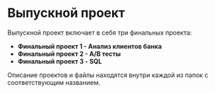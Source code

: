 # Выпускной проект

Выпускной проект включает в себя три финальных проекта:

- **Финальный проект 1 - Анализ клиентов банка**
- **Финальный проект 2 - А/В тесты**
- **Финальный проект 3 - SQL**

Описание проектов и файлы находятся внутри каждой из папок с соответствующим названием.

